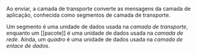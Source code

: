 Ao enviar, a camada de transporte converte as mensagens da camada de aplicação, conhecida como segmentos de camada de transporte.

Um segmento é uma unidade de dados usada na *camada de transporte*, enquanto um [[pacote]] é uma unidade de dados usada na *camada de rede*.
Ainda, um *quadro* é uma unidade de dados usada na *camada de enlace de dados*.